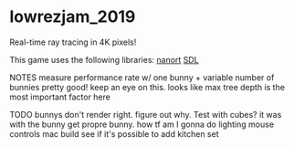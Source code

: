 # lowrezjam_2019

Real-time ray tracing in 4K pixels!

This game uses the following libraries:
[nanort](https://github.com/lighttransport/nanort)
[SDL](https://www.libsdl.org/)

NOTES
measure performance rate w/ one bunny + variable number of bunnies
    pretty good! keep an eye on this. looks like max tree depth is the most important factor here

TODO
bunnys don't render right. figure out why. Test with cubes?
    it was with the bunny
    get propre bunny.
how tf am I gonna do lighting
mouse controls
mac build
see if it's possible to add kitchen set
